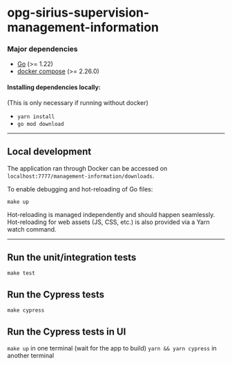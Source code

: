 # opg-sirius-supervision-management-information

### Major dependencies

- [Go](https://golang.org/) (>= 1.22)
- [docker compose](https://docs.docker.com/compose/install/) (>= 2.26.0)

#### Installing dependencies locally:
(This is only necessary if running without docker)

- `yarn install`
- `go mod download`
---

## Local development

The application ran through Docker can be accessed on `localhost:7777/management-information/downloads`.

To enable debugging and hot-reloading of Go files:

`make up`

Hot-reloading is managed independently and should happen seamlessly. Hot-reloading for web assets (JS, CSS, etc.)
is also provided via a Yarn watch command.

-----
## Run the unit/integration tests

`make test`

## Run the Cypress tests

`make cypress`

## Run the Cypress tests in UI
`make up` in one terminal (wait for the app to build)
`yarn && yarn cypress` in another terminal
